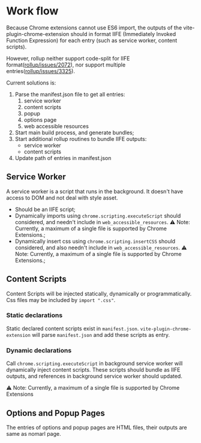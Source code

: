 # Work flow

Because Chrome extensions cannot use ES6 import, the outputs of the vite-plugin-chrome-extension should in format IIFE (Immediately Invoked Function Expression) for each entry (such as service worker, content scripts).

However, rollup neither support code-split for IIFE format([rollup/issues/2072](https://github.com/rollup/rollup/issues/2072)), nor support multiple entries([rollup/issues/3325](https://github.com/rollup/rollup/issues/3325)).

Current solutions is:

1. Parse the manifest.json file to get all entries:
   1. service worker
   2. content scripts
   3. popup
   4. options page
   5. web accessible resources
2. Start main build process, and generate bundles;
3. Start additional rollup routines to bundle IIFE outputs:
   - service worker
   - content scripts
4. Update path of entries in manifest.json

## Service Worker

A service worker is a script that runs in the background. It doesn't have access to DOM and not deal with style asset.

- Should be an IIFE script;
- Dynamically imports using `chrome.scripting.executeScript` should considered, and needn't include in `web_accessible_resources`. ⚠ Note: Currently, a maximum of a single file is supported by Chrome Extensions.;
- Dynamically insert css using `chrome.scripting.insertCSS` should considered, and also needn't include in `web_accessible_resources`. ⚠ Note: Currently, a maximum of a single file is supported by Chrome Extensions.;

## Content Scripts

Content Scripts will be injected statically, dynamically or programmatically. Css files may be included by `import ".css"`.

### Static declarations

Static declared content scripts exist in `manifest.json`. `vite-plugin-chrome-extension` will parse `manifest.json` and add these scripts as entry.

### Dynamic declarations

Call `chrome.scripting.executeScript` in background service worker will dynamically inject content scripts. These scripts should bundle as IIFE outputs, and references in background service worker should updated.

⚠ Note: Currently, a maximum of a single file is supported by Chrome Extensions

## Options and Popup Pages

The entries of options and popup pages are HTML files, their outputs are same as nomarl page.
